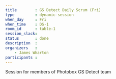 ```yaml
---
title        : GS Detect Daily Scrum (Fri)
type         : dynamic-session
when_day     : Fri
when_time    : DS-1
room_id      : table-1
session_slack: 
status       : done
description  :
organizers   :
    - James Wharton
participants :
---
```



Session for members of Photobox GS Detect team
